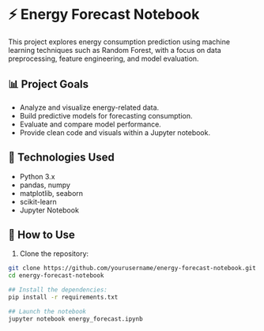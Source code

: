 # ⚡ Energy Forecast Notebook

This project explores energy consumption prediction using machine learning techniques such as Random Forest, with a focus on data preprocessing, feature engineering, and model evaluation.

## 📊 Project Goals
- Analyze and visualize energy-related data.
- Build predictive models for forecasting consumption.
- Evaluate and compare model performance.
- Provide clean code and visuals within a Jupyter notebook.

## 🧪 Technologies Used
- Python 3.x
- pandas, numpy
- matplotlib, seaborn
- scikit-learn
- Jupyter Notebook

## 🚀 How to Use

1. Clone the repository:
```bash
git clone https://github.com/yourusername/energy-forecast-notebook.git
cd energy-forecast-notebook

## Install the dependencies:
pip install -r requirements.txt

## Launch the notebook
jupyter notebook energy_forecast.ipynb

